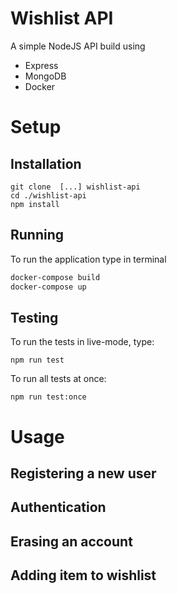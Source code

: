 # Wishlist API

A simple NodeJS API build using
- Express
- MongoDB
- Docker

# Setup

## Installation
```
git clone  [...] wishlist-api
cd ./wishlist-api
npm install
```

## Running
To run the application type in terminal

```sh
docker-compose build
docker-compose up
```

## Testing
To run the tests in live-mode, type:
```
npm run test
```

To run all tests at once:
```
npm run test:once
```
# Usage

## Registering a new user

## Authentication

## Erasing an account

## Adding item to wishlist
